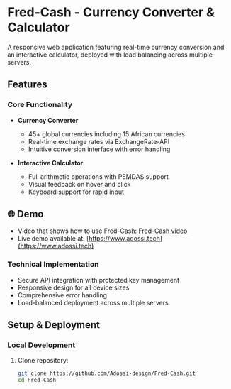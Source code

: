 # Fred-Cash - Currency Converter & Calculator

A responsive web application featuring real-time currency conversion and an interactive calculator, deployed with load balancing across multiple servers.

## Features

### Core Functionality
- **Currency Converter**
  - 45+ global currencies including 15 African currencies
  - Real-time exchange rates via ExchangeRate-API
  - Intuitive conversion interface with error handling

- **Interactive Calculator**
  - Full arithmetic operations with PEMDAS support
  - Visual feedback on hover and click
  - Keyboard support for rapid input
## 🌐 Demo
- Video that shows how to use Fred-Cash: [Fred-Cash video](https://github.com/user-attachments/assets/c2c3128b-b469-4bd1-96c8-bebf22d46ba4)
- Live demo available at: [https://www.adossi.tech](https://www.adossi.tech)

### Technical Implementation
- Secure API integration with protected key management
- Responsive design for all device sizes
- Comprehensive error handling
- Load-balanced deployment across multiple servers

## Setup & Deployment

### Local Development
1. Clone repository:
   ```bash
   git clone https://github.com/Adossi-design/Fred-Cash.git
   cd Fred-Cash
